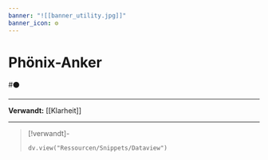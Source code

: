 ```yaml
---
banner: "![[banner_utility.jpg]]"
banner_icon: ⚙️
---
```


# Phönix-Anker

#⚫

---

**Verwandt:** [[Klarheit]]

---

> [!verwandt]-
> ```dataviewjs
> dv.view("Ressourcen/Snippets/Dataview")
> ```